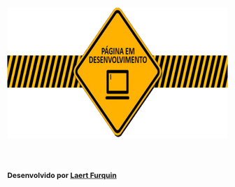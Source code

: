 <div align="center"> 
    <img width="600px" height="300px" align="center"src="./README/EmConstrucao.gif">
</div>

<br>
<br>
<br>

### Desenvolvido por [Laert Furquin](https://github.com/furquin) 

